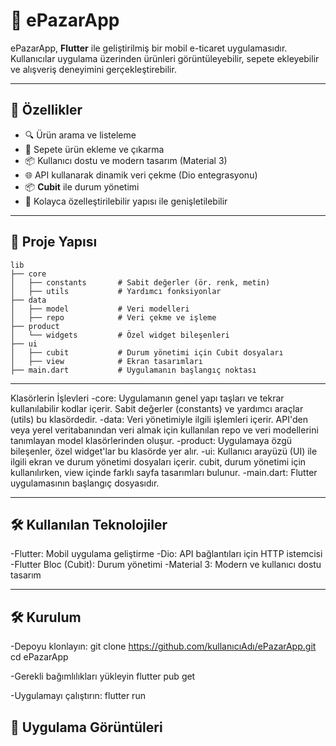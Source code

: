 # 📱 ePazarApp  

ePazarApp, **Flutter** ile geliştirilmiş bir mobil e-ticaret uygulamasıdır. Kullanıcılar uygulama üzerinden ürünleri görüntüleyebilir, sepete ekleyebilir ve alışveriş deneyimini gerçekleştirebilir.  

---

## 🚀 Özellikler

- 🔍 Ürün arama ve listeleme  
- 🛒 Sepete ürün ekleme ve çıkarma  
- 📦 Kullanıcı dostu ve modern tasarım (Material 3)  
- 🌐 API kullanarak dinamik veri çekme (Dio entegrasyonu)  
- 📦 **Cubit** ile durum yönetimi  
- 🌟 Kolayca özelleştirilebilir yapısı ile genişletilebilir  

---

## 📂 Proje Yapısı

```plaintext
lib
├── core
│   ├── constants       # Sabit değerler (ör. renk, metin)
│   ├── utils           # Yardımcı fonksiyonlar
├── data
│   ├── model           # Veri modelleri
│   ├── repo            # Veri çekme ve işleme
├── product
│   └── widgets         # Özel widget bileşenleri
├── ui
│   ├── cubit           # Durum yönetimi için Cubit dosyaları
│   ├── view            # Ekran tasarımları
├── main.dart           # Uygulamanın başlangıç noktası
```
---

Klasörlerin İşlevleri
-core: Uygulamanın genel yapı taşları ve tekrar kullanılabilir kodlar içerir. Sabit değerler (constants) ve yardımcı araçlar (utils) bu klasördedir.
-data: Veri yönetimiyle ilgili işlemleri içerir. API'den veya yerel veritabanından veri almak için kullanılan repo ve veri modellerini tanımlayan model klasörlerinden oluşur.
-product: Uygulamaya özgü bileşenler, özel widget'lar bu klasörde yer alır.
-ui: Kullanıcı arayüzü (UI) ile ilgili ekran ve durum yönetimi dosyaları içerir. cubit, durum yönetimi için kullanılırken, view içinde farklı sayfa tasarımları bulunur.
-main.dart: Flutter uygulamasının başlangıç dosyasıdır.

---

## 🛠️ Kullanılan Teknolojiler
-Flutter: Mobil uygulama geliştirme
-Dio: API bağlantıları için HTTP istemcisi
-Flutter Bloc (Cubit): Durum yönetimi
-Material 3: Modern ve kullanıcı dostu tasarım

---

## 🛠️ Kurulum

-Depoyu klonlayın:
git clone https://github.com/kullanıcıAdı/ePazarApp.git
cd ePazarApp

-Gerekli bağımlılıkları yükleyin
flutter pub get

-Uygulamayı çalıştırın:
flutter run

## 🎥 Uygulama Görüntüleri
